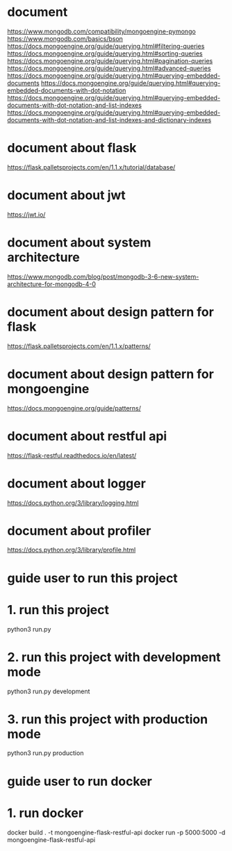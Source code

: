 # document
https://www.mongodb.com/compatibility/mongoengine-pymongo
https://www.mongodb.com/basics/bson
https://docs.mongoengine.org/guide/querying.html#filtering-queries
https://docs.mongoengine.org/guide/querying.html#sorting-queries
https://docs.mongoengine.org/guide/querying.html#pagination-queries
https://docs.mongoengine.org/guide/querying.html#advanced-queries
https://docs.mongoengine.org/guide/querying.html#querying-embedded-documents
https://docs.mongoengine.org/guide/querying.html#querying-embedded-documents-with-dot-notation
https://docs.mongoengine.org/guide/querying.html#querying-embedded-documents-with-dot-notation-and-list-indexes
https://docs.mongoengine.org/guide/querying.html#querying-embedded-documents-with-dot-notation-and-list-indexes-and-dictionary-indexes
# document about flask
https://flask.palletsprojects.com/en/1.1.x/tutorial/database/
# document about jwt
https://jwt.io/
# document about system architecture
https://www.mongodb.com/blog/post/mongodb-3-6-new-system-architecture-for-mongodb-4-0
# document about design pattern for flask
https://flask.palletsprojects.com/en/1.1.x/patterns/
# document about design pattern for mongoengine
https://docs.mongoengine.org/guide/patterns/
# document about restful api
https://flask-restful.readthedocs.io/en/latest/
# document about logger
https://docs.python.org/3/library/logging.html
# document about profiler
https://docs.python.org/3/library/profile.html

# guide user to run this project
# 1. run this project
python3 run.py 
# 2. run this project with development mode
python3 run.py development
# 3. run this project with production mode
python3 run.py production

# guide user to run docker
# 1. run docker
docker build . -t mongoengine-flask-restful-api
docker run -p 5000:5000 -d mongoengine-flask-restful-api
